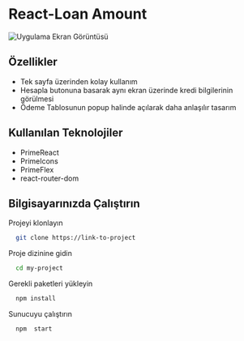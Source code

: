
# React-Loan Amount



![Uygulama Ekran Görüntüsü](https://i.imgur.com/eukN30v.jpg)

  
## Özellikler

- Tek sayfa üzerinden kolay kullanım
- Hesapla butonuna basarak aynı ekran üzerinde kredi bilgilerinin görülmesi
- Ödeme Tablosunun popup halinde açılarak daha anlaşılır tasarım

## Kullanılan Teknolojiler

- PrimeReact 
- PrimeIcons
- PrimeFlex
- react-router-dom



  
## Bilgisayarınızda Çalıştırın

Projeyi klonlayın

```bash
  git clone https://link-to-project
```

Proje dizinine gidin

```bash
  cd my-project
```

Gerekli paketleri yükleyin

```bash
  npm install
```

Sunucuyu çalıştırın

```bash
  npm  start
```

  